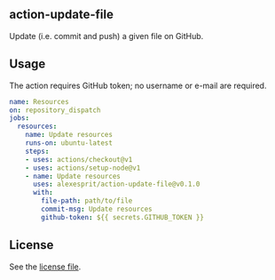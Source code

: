 ## action-update-file

Update (i.e. commit and push) a given file on GitHub.

## Usage

The action requires GitHub token; no username or e-mail are required.

```yml
name: Resources
on: repository_dispatch
jobs:
  resources:
    name: Update resources
    runs-on: ubuntu-latest
    steps:
    - uses: actions/checkout@v1
    - uses: actions/setup-node@v1
    - name: Update resources
      uses: alexesprit/action-update-file@v0.1.0
      with:
        file-path: path/to/file
        commit-msg: Update resources
        github-token: ${{ secrets.GITHUB_TOKEN }}
```

## License

See the [license file][License].

[License]: https://github.com/alexesprit/action-update-file/blob/master/LICENSE.md
